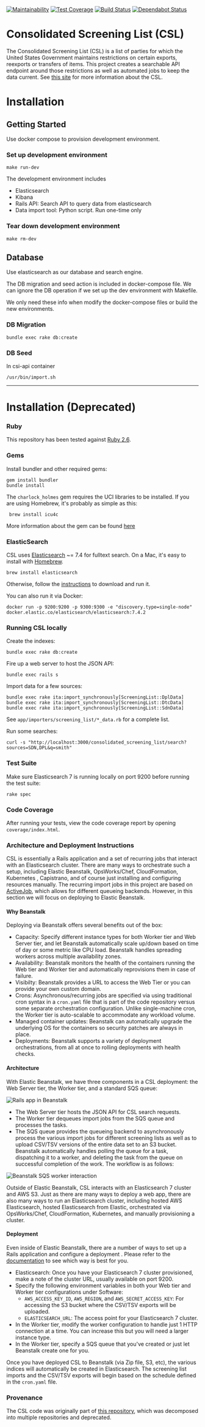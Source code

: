 [![Maintainability](https://api.codeclimate.com/v1/badges/cd273939d4dc7f269b0f/maintainability)](https://codeclimate.com/github/InternationalTradeAdministration/csl/maintainability)
[![Test Coverage](https://api.codeclimate.com/v1/badges/cd273939d4dc7f269b0f/test_coverage)](https://codeclimate.com/github/InternationalTradeAdministration/csl/test_coverage)
[![Build Status](https://travis-ci.org/InternationalTradeAdministration/csl.svg?branch=master)](https://travis-ci.org/InternationalTradeAdministration/csl/)
[![Dependabot Status](https://api.dependabot.com/badges/status?host=github&repo=InternationalTradeAdministration/csl)](https://dependabot.com)

Consolidated Screening List (CSL)
=================================

The Consolidated Screening List (CSL) is a list of parties for which the United States Government maintains
 restrictions on certain exports, reexports or transfers of items. This project creates a searchable API endpoint
  around those restrictions as well as automated jobs to keep the data current.
  See [this site](https://www.export.gov/article?id=Consolidated-Screening-List) for more information about the CSL.

# Installation

## Getting Started

Use docker compose to provision development environment.

### Set up development environment
```
make run-dev
```

The development environment includes
- Elasticsearch
- Kibana
- Rails API: Search API to query data from elasticsearch
- Data import tool: Python script. Run one-time only


### Tear down development environment
```
make rm-dev
```


## Database
Use elasticsearch as our database and search engine.

The DB migration and seed action is included in docker-compose file. We can ignore the DB operation if we set up the dev environment with Makefile.

We only need these info when modify the docker-compose files or build the new environments.

### DB Migration
```
bundle exec rake db:create
```

### DB Seed
In csi-api container
```
/usr/bin/import.sh
```

---


# Installation (Deprecated)

### Ruby

This repository has been tested against [Ruby 2.6](http://www.ruby-lang.org/en/downloads/).

### Gems

Install bundler and other required gems:

    gem install bundler
    bundle install

The `charlock_holmes` gem requires the UCI libraries to be installed. If you are using Homebrew, it's probably as simple as this:

     brew install icu4c

More information about the gem can be found [here](https://github.com/brianmario/charlock_holmes)

### ElasticSearch

CSL uses [Elasticsearch](http://www.elasticsearch.org/) ~= 7.4 for fulltext search. On a Mac, it's easy to
 install with [Homebrew](http://mxcl.github.com/homebrew/).

    brew install elasticsearch

Otherwise, follow the [instructions](http://www.elasticsearch.org/download/) to download and run it.

You can also run it via Docker:

    docker run -p 9200:9200 -p 9300:9300 -e "discovery.type=single-node" docker.elastic.co/elasticsearch/elasticsearch:7.4.2


### Running CSL locally

Create the indexes:

    bundle exec rake db:create

Fire up a web server to host the JSON API:

    bundle exec rails s

Import data for a few sources:

    bundle exec rake ita:import_synchronously[ScreeningList::DplData]
    bundle exec rake ita:import_synchronously[ScreeningList::DtcData]
    bundle exec rake ita:import_synchronously[ScreeningList::SdnData]

See `app/importers/screening_list/*_data.rb` for a complete list.

Run some searches:

    curl -s "http://localhost:3000/consolidated_screening_list/search?sources=SDN,DPL&q=smith"


### Test Suite

Make sure Elasticsearch 7 is running locally on port 9200 before running the test suite:

    rake spec

### Code Coverage

After running your tests, view the code coverage report by opening `coverage/index.html`.

### Architecture and Deployment Instructions

CSL is essentially a Rails application and a set of recurring jobs that interact with an Elasticsearch cluster. There
 are many ways to orchestrate such a setup, including Elastic Beanstalk, OpsWorks/Chef, CloudFormation, Kubernetes
 , Capistrano, and of course just
  installing and configuring resources manually. The recurring import jobs in this project are based
  on [ActiveJob](https://edgeguides.rubyonrails.org/active_job_basics.html), which allows for different queueing backends.
  However, in this section we will focus on deploying to Elastic Beanstalk.

#### Why Beanstalk

Deploying via Beanstalk offers several benefits out of the box:

* Capacity: Specify different instance types for both Worker tier and Web Server tier, and let Beanstalk automatically
 scale up/down based on time of day or some metric like CPU load. Beanstalk handles spreading workers across multiple
 availability zones.
* Availability: Beanstalk monitors the health of the containers running the Web tier and Worker tier and
 automatically reprovisions them in case of failure.
* Visibilty: Beanstalk provides a URL to access the Web Tier or you can provide your own custom domain.
* Crons: Asynchronous/recurring jobs are specified via using traditional cron syntax in a `cron.yaml` file that is
 part of the code repository versus some separate orchestration configuration. Unlike single-machine cron, the Worker
  tier is auto-scalable to accommodate any workload volume.
* Managed container updates: Beanstalk can automatically upgrade the underlying OS for the containers so security
 patches are always in place.
* Deployments: Beanstalk supports a variety of deployment orchestrations, from all at once to rolling deployments
 with health checks.

#### Architecture

With Elastic Beanstalk, we have three components in a CSL deployment: the Web Server tier, the Worker tier, and a
 standard SQS queue:

![Rails app in Beanstalk](https://raw.githubusercontent.com/tawan/active-elastic-job/master/docs/architecture.png)


* The Web Server tier hosts the JSON API for CSL search requests.
* The Worker tier dequeues import jobs from the SQS queue and processes the tasks.
* The SQS queue provides the queueing backend to asynchronously process the various import jobs for different
 screening lists as well as to upload CSV/TSV versions of the entire data set to an S3 bucket. Beanstalk
  automatically handles polling the queue for a task, dispatching it to a worker, and deleting the task from the
   queue on successful completion of the work. The workflow is as follows:

![Beanstalk SQS worker interaction](https://3.bp.blogspot.com/-SKsLwkbwetM/WCvMPSk4vAI/AAAAAAACiPk/XtcGAJgtUvAqZzgOED0MhFAQuF69lNUnACLcB/s1600/SQSD.gif)

Outside of Elastic Beanstalk, CSL interacts with an Elasticsearch 7 cluster and AWS S3. Just as there are many ways
 to deploy a web app, there are also many ways to run an Elasticsearch cluster, including hosted AWS
 Elasticsearch, hosted Elasticsearch from Elastic, orchestrated via OpsWorks/Chef, CloudFormation, Kubernetes, and
  manually provisioning a cluster.

#### Deployment

Even inside of Elastic Beanstalk, there are a number of ways to set up a Rails application and configure a deployment
. Please refer to the [documentation](https://docs.aws.amazon.com/en_pv/elasticbeanstalk/latest/dg/GettingStarted.html) to see which way is best for you.

* Elasticsearch: Once you have your Elasticsearch 7 cluster provisioned, make a note of the cluster URL, usually
 available on port 9200.
* Specify the following environment variables in both your Web tier and Worker tier configurations under Software:
    * `AWS_ACCESS_KEY_ID`, `AWS_REGION`, and `AWS_SECRET_ACCESS_KEY`: For accessing the S3 bucket where the CSV/TSV
     exports will be uploaded.
    * `ELASTICSEARCH_URL`: The access point for your Elasticsearch 7 cluster.
* In the Worker tier, modify the worker configuration to handle just 1 HTTP connection at a time. You can increase this
 but you will need a larger instance type.
* In the Worker tier, specify a SQS queue that you've created or just let Beanstalk create one for you.

Once you have deployed CSL to Beanstalk (via Zip file, S3, etc), the various indices will automatically be created in
 Elasticsearch. The screening list imports and the CSV/TSV exports will begin based on the schedule defined in the
  `cron.yaml` file.

### Provenance

The CSL code was originally part of [this repository](https://github.com/InternationalTradeAdministration/webservices), which was decomposed into multiple repositories and deprecated.
